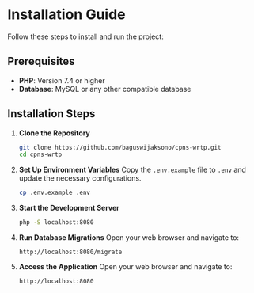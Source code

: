 # Installation Guide

Follow these steps to install and run the project:

## Prerequisites

- **PHP**: Version 7.4 or higher
- **Database**: MySQL or any other compatible database

## Installation Steps

1. **Clone the Repository**
    ```sh
    git clone https://github.com/baguswijaksono/cpns-wrtp.git
    cd cpns-wrtp
    ```

2. **Set Up Environment Variables**
    Copy the `.env.example` file to `.env` and update the necessary configurations.
    ```sh
    cp .env.example .env
    ```

3. **Start the Development Server**
    ```sh
    php -S localhost:8080
    ```

4. **Run Database Migrations**
    Open your web browser and navigate to:
    ```
    http://localhost:8080/migrate
    ```

5. **Access the Application**
    Open your web browser and navigate to:
    ```
    http://localhost:8080
    ```